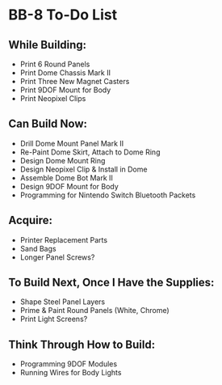 # BB-8 To-Do List

## While Building:

* Print 6 Round Panels
* Print Dome Chassis Mark II
* Print Three New Magnet Casters
* Print 9DOF Mount for Body
* Print Neopixel Clips

## Can Build Now:

* Drill Dome Mount Panel Mark II
* Re-Paint Dome Skirt, Attach to Dome Ring
* Design Dome Mount Ring
* Design Neopixel Clip & Install in Dome
* Assemble Dome Bot Mark II
* Design 9DOF Mount for Body
* Programming for Nintendo Switch Bluetooth Packets

## Acquire:

* Printer Replacement Parts
* Sand Bags
* Longer Panel Screws?

## To Build Next, Once I Have the Supplies:

* Shape Steel Panel Layers
* Prime & Paint Round Panels (White, Chrome)
* Print Light Screens?

## Think Through How to Build:

* Programming 9DOF Modules
* Running Wires for Body Lights
